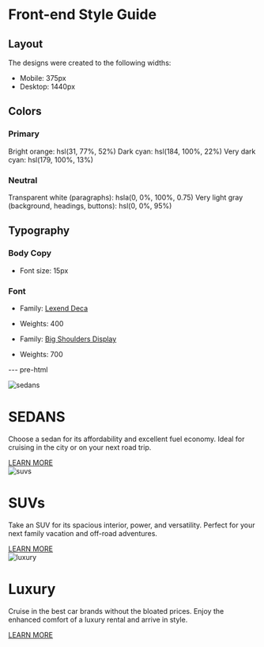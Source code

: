# Front-end Style Guide

## Layout

The designs were created to the following widths:

- Mobile: 375px
- Desktop: 1440px

## Colors

### Primary

Bright orange: hsl(31, 77%, 52%)
Dark cyan: hsl(184, 100%, 22%)
Very dark cyan: hsl(179, 100%, 13%)

### Neutral

Transparent white (paragraphs): hsla(0, 0%, 100%, 0.75)
Very light gray (background, headings, buttons): hsl(0, 0%, 95%)

## Typography

### Body Copy

- Font size: 15px

### Font

- Family: [Lexend Deca](https://fonts.google.com/specimen/Lexend+Deca)
- Weights: 400

- Family: [Big Shoulders Display](https://fonts.google.com/specimen/Big+Shoulders+Display)
- Weights: 700

--- pre-html

<div class="content1">
        <img src="/images/icon-sedans.svg" alt="sedans">
        <h1>SEDANS</h1>
        <p>Choose a sedan for its affordability and excellent fuel economy. Ideal for cruising in the city 
          or on your next road trip.</p>
          <a href="learn-more">LEARN MORE</a>
      </div>
      <div class="content2">
        <img src="/images/icon-suvs.svg" alt="suvs">
        <h1>SUVs</h1>
        <p>Take an SUV for its spacious interior, power, and versatility. Perfect for your next family vacation 
          and off-road adventures.</p>
          <a href="learn-more">LEARN MORE</a>
      </div>
      <div class="content3">
        <img src="/images/icon-luxury.svg" alt="luxury">
        <h1>Luxury</h1>
        <P>Cruise in the best car brands without the bloated prices. Enjoy the enhanced comfort of a luxury 
          rental and arrive in style.</P>
          <a href="learn-more">LEARN MORE</a>
